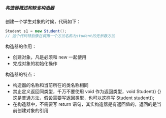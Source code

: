 ##### 构造器概述和缺省构造器

创建一个学生对象的时候，代码如下：

```java
Student s1 = new Student();
// 这个代码特别像在调用一个方法名称为student的无参数方法
```

构造器的作用：

- 创建对象，凡是必须和 new 一起使用
- 完成对象的初始化操作

构造器的特点：

- 构造器的名称和当前所在的类名称相同
- 禁止定义返回同类型，千万不要使用 void 作为返回类型，void Student() {}这是普通方法，假设需要写返回类型，也可以这样写 Student student();
- 在构造器中，不需要写 return 语句，其实构造器是有返回值的，返回的是当前创建对象的引用
